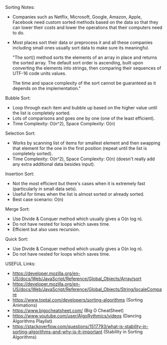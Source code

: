 Sorting Notes:

- Companies such as Netflix, Microsoft, Google, Amazon, Apple, Facebook need custom sorted methods based on the data so that they can lower their costs and lower the operations that their computers need to do.
- Most places sort their data or preprocess it and all these companies including small ones usually sort data to make sure its meaningful.


    "The sort() method sorts the elements of an array in place and returns the sorted array. The default sort order is ascending, built upon converting the elements into strings, then comparing their sequences of UTF-16 code units values.

    The time and space complexity of the sort cannot be guaranteed as it depends on the implementation."


Bubble Sort:

- Loop through each item and bubble up based on the higher value until the list is completely sorted.
- Lots of comparisons and goes one by one (one of the least efficient).
- Time Complexity: O(n^2), Space Complexity: O(n)

Selection Sort:

- Works by scanning list of items for smallest element and then swapping that element for the one in the first position (repeat until the list is completely sorted).
- Time Complexity: O(n^2), Space Complexity: O(n) (doesn't really add any extra additional data besides input).

Insertion Sort:

- Not the most efficient but there's cases when it is extremely fast (particularly in small data sets).
- Useful for times when the list is almost sorted or already sorted.
- Best case scenario: O(n)

Merge Sort:

- Use Divide & Conquer method which usually gives a O(n log n).
- Do not have nested for loops which saves time.
- Efficient but also uses recursion.

Quick Sort:

- Use Divide & Conquer method which usually gives a O(n log n).
- Do not have nested for loops which saves time.

USEFUL Links:

- https://developer.mozilla.org/en-US/docs/Web/JavaScript/Reference/Global_Objects/Array/sort
- https://developer.mozilla.org/en-US/docs/Web/JavaScript/Reference/Global_Objects/String/localeCompare
- https://www.toptal.com/developers/sorting-algorithms (Sorting Animations)
- https://www.bigocheatsheet.com/ (Big O CheatSheet)
- https://www.youtube.com/user/AlgoRythmics/videos (Dancing Algorithms Playlist)
- https://stackoverflow.com/questions/1517793/what-is-stability-in-sorting-algorithms-and-why-is-it-important (Stability in Sorting Algorithms)